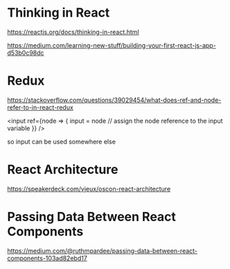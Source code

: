 
# Thinking in React
https://reactjs.org/docs/thinking-in-react.html

https://medium.com/learning-new-stuff/building-your-first-react-js-app-d53b0c98dc

# Redux
https://stackoverflow.com/questions/39029454/what-does-ref-and-node-refer-to-in-react-redux

<input ref={node => {
          input = node // assign the node reference to the input variable
}} />
        
so input can be used somewhere else     

# React Architecture
https://speakerdeck.com/vjeux/oscon-react-architecture

# Passing Data Between React Components
https://medium.com/@ruthmpardee/passing-data-between-react-components-103ad82ebd17
